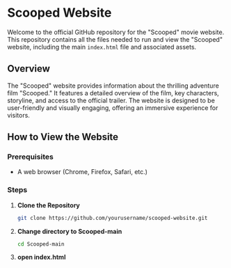 # Scooped Website

Welcome to the official GitHub repository for the "Scooped" movie website. This repository contains all the files needed to run and view the "Scooped" website, including the main `index.html` file and associated assets.

## Overview

The "Scooped" website provides information about the thrilling adventure film "Scooped." It features a detailed overview of the film, key characters, storyline, and access to the official trailer. The website is designed to be user-friendly and visually engaging, offering an immersive experience for visitors.

## How to View the Website

### Prerequisites

- A web browser (Chrome, Firefox, Safari, etc.)

### Steps

1. **Clone the Repository**
   ```bash
   git clone https://github.com/yourusername/scooped-website.git
2. **Change directory to Scooped-main**
   ```bash
   cd Scooped-main
3. **open index.html**
